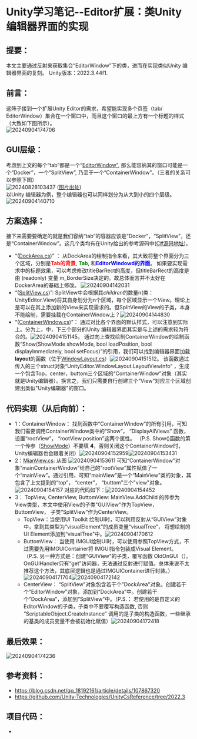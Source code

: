 # Unity学习笔记--Editor扩展：类Unity编辑器界面的实现

## 提要：
本文主要通过反射来获取集合“EditorWindow”下的类，进而在实现类似Unity 编辑器界面的复刻。 Unity版本：2022.3.44f1.

## 前言： 
这阵子接到一个扩展Unity Editor的需求，希望能实现多个页签（tab/ EditorWindow）集合在一个窗口中，而且这个窗口的最上方有一个标题的样式（大致如下图所示）。 \
![20240904174706](https://raw.githubusercontent.com/hwubh/Temp-Pics/main/20240904174706.png)

## GUI层级： 
考虑到上文的每个“tab”都是一个“<a href="https://docs.unity3d.com/6000.0/Documentation/ScriptReference/EditorWindow.html">EditorWindow”</a>, 那么能容纳其的窗口可能是一个“Docker”，一个“SplitView”, 乃至于一个“ContainerWindow”。（三者的关系可以参照下图）\
![20240828103437](https://raw.githubusercontent.com/hwubh/Temp-Pics/main/20240828103437.png) (<a href=https://blog.csdn.net/qq_18192161/article/details/107867320>图片出处</a>) <br>
以Unity 编辑器为例，整个编辑器也可以同样划分为从大到小的四个层级。<br>![20240904140710](https://raw.githubusercontent.com/hwubh/Temp-Pics/main/20240904140710.png)

## 方案选择：
接下来需要要确定的就是我们容纳“tab”的容器应该是“Docker”，“SplitView”，还是“ContainerWindow”。这几个类均有在Unity给出的参考源码中(<a href=https://github.com/Unity-Technologies/UnityCsReference/tree/2022.3>C#源码地址</a>)。
- “(<a href=https://github.com/Unity-Technologies/UnityCsReference/blob/2022.3/Editor/Mono/GUI/DockArea.cs>DockArea.cs</a>)” ： 从DockArea的绘制指令来看，其大致将整个界面分为三个区域，分别是<span style="color:red">**Tab的背景**</span>, <span style="color:green">**Tab**</span>, 和<span style="color:blue">**EditorWindowd的界面**</span>。 如果要实现需求中的标题效果，可以考虑修改titleBarRect的高度，但titleBarRect的高度是由 (readonly) 变量 m_BorderSize决定的。故总体而言并不太好在DockerArea的基础上修改。 ![20240904142031](https://raw.githubusercontent.com/hwubh/Temp-Pics/main/20240904142031.png)
- “(<a href=https://github.com/Unity-Technologies/UnityCsReference/blob/2022.3/Editor/Mono/GUI/SplitView.cs>SplitView.cs</a>)”: SplitView中会根据其*children*的数量n(类：UnityEditor.View)将其自身划分为n个区域，每个区域显示一个*View*。理论上是可以在其上添加新的View来实现需求的。但SplitView的View的子类，本身不能绘制，需要挂载在ContainerWindow上？![20240904144830](https://raw.githubusercontent.com/hwubh/Temp-Pics/main/20240904144830.png)
- “(<a href=https://github.com/Unity-Technologies/UnityCsReference/blob/2022.3/Editor/Mono/ContainerWindow.cs>ContainerWindow.cs</a>)”： 通过对比各个界面的默认样式，可以注意到实际上。分为上，中，下三个部分的Unity 编辑器界面其实是与上述的需求较为符合的。![20240904151145](https://raw.githubusercontent.com/hwubh/Temp-Pics/main/20240904151145.png)。 通过向上查找绘制ContainerWindow的绘制函数“Show(ShowMode showMode, bool loadPosition, bool displayImmediately, bool setFocus)”的引用，我们可以找到编辑器界面加载**layout**的函数（位于<a href=https://github.com/Unity-Technologies/UnityCsReference/blob/2022.3/Editor/Mono/GUI/WindowLayout.cs>WindowLayout.cs</a>）![20240904151512](https://raw.githubusercontent.com/hwubh/Temp-Pics/main/20240904151512.png)。 该函数通过传入的三个struct对象“UnityEditor.WindowLayout.LayoutViewInfo” ，生成一个包含Top，center，buttom三个区域的“ContainerWindow”对象（其实就是Unity编辑器）。换言之，我们只需要自行创建三个“View”对应三个区域创建出类似"Unity编辑器"的窗口。

## 代码实现（从后向前）：
- 1：ContainerWindow： 找到函数中“ContainerWindow”的所有引用，可知我们需要调用ContainerWindow类中的“Show”， “DisplayAllViews” 函数， 设置“rootView”， “rootView.position”这两个属性。 （P.S. Show()函数的第一个传参（<a href=https://github.com/Unity-Technologies/UnityCsReference/blob/2022.3/Editor/Mono/ContainerWindow.bindings.cs>ShowMode</a>）不要填 **4**，否则关闭这个ContainerWindow时，Unity编辑器也会跟着关闭）![20240904152959](https://raw.githubusercontent.com/hwubh/Temp-Pics/main/20240904152959.png)![20240904153431](https://raw.githubusercontent.com/hwubh/Temp-Pics/main/20240904153431.png)
- 2：<a href=https://github.com/Unity-Technologies/UnityCsReference/tree/2022.3>MianView.cs</a>: 从图 ![20240904153611](https://raw.githubusercontent.com/hwubh/Temp-Pics/main/20240904153611.png) 可知“ContainerWindow”对象“mainContainerWindow”给自己的“rootView”属性赋值了一个“mainView”。通过引用，可知“mainView”是一个“MainView”类的对象，其包含了上文提到的“top”， “center”， “buttom”三个"view"对象。![20240904154157](https://raw.githubusercontent.com/hwubh/Temp-Pics/main/20240904154157.png) 对应的代码如下：![20240904154452](https://raw.githubusercontent.com/hwubh/Temp-Pics/main/20240904154452.png)
- 3： TopView, CenterView, ButtomView: MainView.AddChild 的传参为View类型，本文中使用View的子类"GUIView"作为TopView，ButtomView， 子类“SplitView”作为CenterView。
  - TopView：当使用UI Toolkit 绘制UI时，可以利用反射从“GUIView”对象中，拿到其类型为“visualElement”的成员变量“visualTree”， 将想绘制的UI Element添加到“visualTree”中。![20240904170612](https://raw.githubusercontent.com/hwubh/Temp-Pics/main/20240904170612.png)
  - ButtomView： 当使用 IMGUI绘制UI时，可以使用参照TopView方式，不过需要先用IMGUIContainer将 IMGUI指令包装成Visual Element。 （P.S. 另一种方式是：创建“GUIView”的子类，覆写函数 OldOnGUI（）。 OnGUIHandler只有“get”访问器，无法通过反射进行赋值。总体来说不太推荐这个方法，其底层逻辑也是通过IMGUIContainer进行封装。）![20240904171704](https://raw.githubusercontent.com/hwubh/Temp-Pics/main/20240904171704.png)![20240904172142](https://raw.githubusercontent.com/hwubh/Temp-Pics/main/20240904172142.png)
  - CenterView： “SplitView”对象包含若干个"DockArea"对象。创建若干个“EditorWindow”对象，添加到“DockArea”中。创建若干个“DockArea”，添加到“SplitView”中。（P.S.： 若使用的是自定义的EditorWindow的子类，子类中不要覆写构造函数, 否则 “ScriptableObject.CreateInstance” 调用的是子类的构造函数，一些继承的基类的成员变量不会被初始化赋值）![20240904172418](https://raw.githubusercontent.com/hwubh/Temp-Pics/main/20240904172418.png)

## 最后效果：
![20240904174236](https://raw.githubusercontent.com/hwubh/Temp-Pics/main/20240904174236.png)

## 参考资料：
- https://blog.csdn.net/qq_18192161/article/details/107867320
- https://github.com/Unity-Technologies/UnityCsReference/tree/2022.3
## 项目代码：
- 